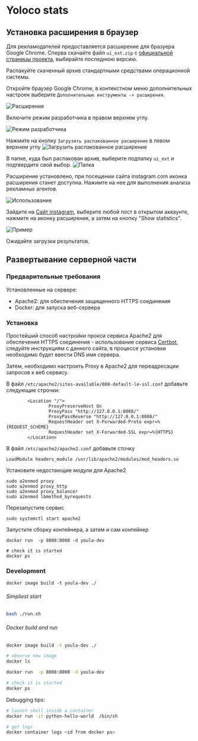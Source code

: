 # Yoloco stats

## Установка расширения в браузер

Для рекламодателей предоставляется расширение для бразуера Google Chrome.
Сперва скачайте файл `ui_ext.zip` с [официальной страницы проекта](https://github.com/motorny/youla-heh/releases), выбирайте последнюю 
версию. 

Распакуйте скаченный архив стандартными средствами операционной системы.

Откройте браузер Google Chrome, в контекстном меню дополнительных 
настроек выберите `Дополнительные инструменты -> расширения`.

![Расширения](./docs/tut1.png?raw=true "Расширения")

Включите режим разработчика в правом верхнем углу.

![Режим разработчика](./docs/tut2.png?raw=true "Режим разработчика")

Нажмите на кнопку `Загрузить распакованное расширение` в левом верхнем углу
![Загрузить распакованное расширение](./docs/tut3.png?raw=true "Загрузить распакованное расширение")

В папке, куда был распакован архив, выберите подпапку `ui_ext` и подтвердите свой выбор.
![Папка](./docs/tut4.png?raw=true "Папка")

Расширение установлено, при посещении сайта instagram.com иконка расширения станет доступна. Нажимте
на нее для выполнения анализа рекламных агентов.

![Использование](./docs/tut5.png?raw=true "Использование")

Зайдите на [Сайт instagram](https://www.instagram.com/), выберите любой пост в открытом аккаунте,
нажмите на иконку расширения, а затем на кнопку "Show statistics".

![Пример](./docs/tut5.png?raw=true "Пример")

Ожидайте загрузки результатов.


## Развертывание серверной части

### Предварительные требования

Установленные на сервере:
 - Apache2: для обеспечения защищенного HTTPS соединения
 - Docker: для запуска веб-сервера

### Установка
 
Простейший способ настройки прокси сервиса Apache2 для обеспечения HTTPS соединения - 
использование сервиса [Certbot](`https://certbot.eff.org/`), следуйте инструкциям с данного
сайта, в процессе установки необходимо будет ввести DNS имя сервера.

Затем, необходимо настроить Proxy в Apache2 для переадресации запросов к веб сервису.

В файл `/etc/apache2/sites-available/000-default-le-ssl.conf` добавьте следующие строчки: 

```
        <Location "/">
                ProxyPreserveHost On
                ProxyPass "http://127.0.0.1:8008/"
                ProxyPassReverse "http://127.0.0.1:8008/"
                RequestHeader set X-Forwarded-Proto expr=%{REQUEST_SCHEME}
                RequestHeader set X-Forwarded-SSL expr=%{HTTPS}
        </Location>
```
В файл `/etc/apache2/apache2.conf` добавьте сточку

```
LoadModule headers_module /usr/lib/apache2/modules/mod_headers.so
```
 
Установите недостающие модули для Apache2
```
sudo a2enmod proxy
sudo a2enmod proxy_http
sudo a2enmod proxy_balancer
sudo a2enmod lbmethod_byrequests
```
 
Перезапустите сервис

```
sudo systemctl start apache2
```
 
Запустите сборку контейнера, а затем и сам контейнер
```
docker run  -p 8008:8008 -d youla-dev

# check it is started
docker ps

```


 
### Development

```
docker image build -t youla-dev ./
```


###### Simpliest start
```bash
bash ./run.sh

```
###### Docker build and run

```bash
docker image build -t youla-dev ./

# observe new image
docker ls

docker run  -p 8008:8008 -d youla-dev

# check it is started
docker ps
``` 

Debugging tips:
```bash
# launch shell inside a container
docker run -it python-hello-world  /bin/sh

# get logs
docker container logs <id from docker ps>
```
